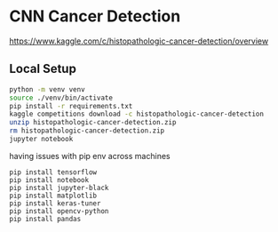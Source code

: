 # CNN Cancer Detection

https://www.kaggle.com/c/histopathologic-cancer-detection/overview

## Local Setup

```sh
python -m venv venv
source ./venv/bin/activate
pip install -r requirements.txt
kaggle competitions download -c histopathologic-cancer-detection
unzip histopathologic-cancer-detection.zip
rm histopathologic-cancer-detection.zip
jupyter notebook
```

having issues with pip env across machines

```
pip install tensorflow
pip install notebook
pip install jupyter-black
pip install matplotlib
pip install keras-tuner
pip install opencv-python
pip install pandas
```
